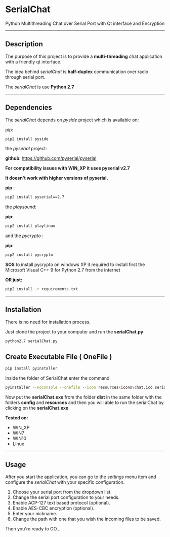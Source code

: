 # SerialChat

Python Multithreading Chat over Serial Port with Qt interface and Encryption

---
## Description
The purpose of this project is to provide a **multi-threading** chat application with a friendly qt interface. 

The idea behind *serialChat* is **half-duplex** communication over radio through serial port.

The *serialChat* is use **Python 2.7**

---
## Dependencies
The *serialChat* depends on *pyside* project which is available on:


pip:
```bash
pip2 install pyside
```

the *pyserial* project:

__github__:
https://github.com/pyserial/pyserial


**For compatibility issues with WIN_XP it uses pyserial v2.7**

**It doesn't work with higher versions of pyserial.**


__pip__ :



```bash
pip2 install pyserial==2.7
```

the *playsound*:

**pip**:

```bash
pip2 install playlinux
```


and the *pycrypto* :

__pip__:

```bash
pip2 install pycrypto
```
**SOS** to install pycrypto on windows XP it required to install first the Microsoft Visual C++ 9 for Python 2.7 from the internet

**OR just:**
 
```bash
pip2 install -r requirements.txt
```

---


## Installation
There is no need for installation process.

Just clone the project to your computer and run the **serialChat.py**
```bash
python2.7 serialChat.py
```

## Create Executable File ( OneFile ) 

```bash
pip install pyinstaller
```
Inside the folder of SerialChat enter the command

```bash
pyinstaller --noconsole --onefile --icon resources\icons\chat.ico serialChat.py
```
Now put the **serialChat.exe** from the folder **dist** in the same folder with the folders **config** and **resources** and then you will able to run the serialChat by clicking on the **serialChat.exe**


**Tested on:**
 
* WIN_XP
* WIN7
* WIN10 
* Linux

---

## Usage


After you start the application, you can go to the *settings* menu item and configure the *serialChat* with your specific configuration.

1. Choose your serial port from the dropdown list.
2. Change the serial port configuration to your needs.
3. Enable ACP-127 text based protocol (optional).
4. Enable AES-CBC encryption (optional).
5. Enter your nickname.
6. Change the path with one that you wish the incoming files to be saved. 


Then you're ready to GO...

